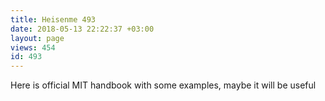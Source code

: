 ```yaml
---
title: Heisenme 493
date: 2018-05-13 22:22:37 +03:00
layout: page
views: 454
id: 493
---
```


Here is official MIT handbook with some examples, maybe it will be useful


